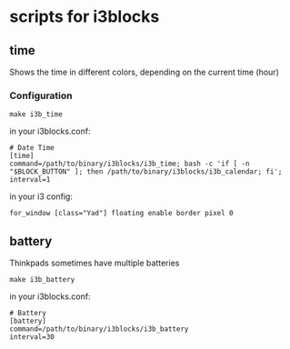 # scripts for i3blocks

## time
Shows the time in different colors, depending on the current time (hour)

### Configuration
```
make i3b_time
```
in your i3blocks.conf:
```
# Date Time
[time]
command=/path/to/binary/i3blocks/i3b_time; bash -c 'if [ -n "$BLOCK_BUTTON" ]; then /path/to/binary/i3blocks/i3b_calendar; fi';
interval=1
```
in your i3 config:
```
for_window [class="Yad"] floating enable border pixel 0
```

## battery
Thinkpads sometimes have multiple batteries
```
make i3b_battery
```
in your i3blocks.conf:
```
# Battery
[battery]
command=/path/to/binary/i3blocks/i3b_battery
interval=30
```